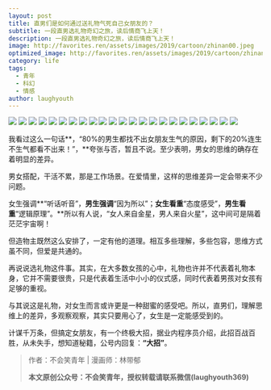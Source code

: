 ```yaml
---
layout: post
title: 直男们是如何通过送礼物气死自己女朋友的？
subtitle: 一段直男选礼物奇幻之旅，读后情商飞上天！
description: 一段直男选礼物奇幻之旅，读后情商飞上天！
image: http://favorites.ren/assets/images/2019/cartoon/zhinan00.jpeg
optimized_image: http://favorites.ren/assets/images/2019/cartoon/zhinan00.jpeg
category: life
tags:
  - 青年
  - 科幻
  - 情感
author: laughyouth
---
```


![](http://favorites.ren/assets/images/2019/cartoon/zhinan01.jpg)
![](http://favorites.ren/assets/images/2019/cartoon/zhinan02.jpg)
![](http://favorites.ren/assets/images/2019/cartoon/zhinan03.jpg)
![](http://favorites.ren/assets/images/2019/cartoon/zhinan04.jpg)
![](http://favorites.ren/assets/images/2019/cartoon/zhinan05.jpg)
![](http://favorites.ren/assets/images/2019/cartoon/zhinan06.jpg)
![](http://favorites.ren/assets/images/2019/cartoon/zhinan07.jpg)
![](http://favorites.ren/assets/images/2019/cartoon/zhinan08.jpg)
![](http://favorites.ren/assets/images/2019/cartoon/zhinan09.jpg)
![](http://favorites.ren/assets/images/2019/cartoon/zhinan10.jpg)
![](http://favorites.ren/assets/images/2019/cartoon/zhinan11.jpg)
![](http://favorites.ren/assets/images/2019/cartoon/zhinan12.jpg)
![](http://favorites.ren/assets/images/2019/cartoon/zhinan13.jpg)
![](http://favorites.ren/assets/images/2019/cartoon/zhinan14.jpg)
![](http://favorites.ren/assets/images/2019/cartoon/zhinan15.jpg)
![](http://favorites.ren/assets/images/2019/cartoon/zhinan16.jpg)
![](http://favorites.ren/assets/images/2019/cartoon/zhinan17.jpg)
![](http://favorites.ren/assets/images/2019/cartoon/zhinan18.jpg)
![](http://favorites.ren/assets/images/2019/cartoon/zhinan19.jpg)
![](http://favorites.ren/assets/images/2019/cartoon/zhinan20.jpg)
![](http://favorites.ren/assets/images/2019/cartoon/zhinan21.jpg)
![](http://favorites.ren/assets/images/2019/cartoon/zhinan22.jpg)
![](http://favorites.ren/assets/images/2019/cartoon/zhinan23.jpg)

我看过这么一句话**，“80%的男生都找不出女朋友生气的原因，剩下的20%连生不生气都看不出来！”，**夸张与否，暂且不说。至少表明，男女的思维的确存在着明显的差异。

男女搭配，干活不累，那是工作场景。在爱情里，这样的思维差异一定会带来不少问题。

女生强调**“听话听音”，**男生强调**“因为所以”；**女生看重**“态度感受”，**男生看重**“逻辑原理”。**所以有人说，“女人来自金星，男人来自火星”，这中间可是隔着茫茫宇宙啊！
 
但造物主既然这么安排了，一定有他的道理。相互多些理解，多些包容，思维方式虽不同，但爱是共通的。
 
再说说选礼物这件事。其实，在大多数女孩的心中，礼物也许并不代表着礼物本身，它并不需要很贵，只是代表着生活中小小的仪式感，同时代表着男孩对女孩有足够的重视。

与其说这是礼物，对女生而言或许更是一种甜蜜的感受吧。所以，直男们，理解思维上的差异，多观察观察，其实只要用心了，女生是一定能感受到的。

计谋千万条，但搞定女朋友，有一个终极大招，据业内程序员介绍，此招百战百胜，从未失手，想知道秘籍，公号内回复：**“大招”**。

>作者：不会笑青年 | 漫画师：林带郁
>
>**本文原创公众号：不会笑青年，授权转载请联系微信(laughyouth369)**
